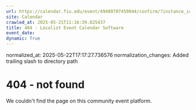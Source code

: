 ```yaml
---
url: https://calendar.fiu.edu/event/49489707459844/confirm/?instance_id=49489707479311&return=https%3A%2F%2Fcalendar.fiu.edu%2Fcalendar%3Fevent_types%255B%255D%3D36918157286658
site: Calendar
crawled_at: 2025-05-21T11:16:39.825437
title: 404 - Localist Event Calendar Software
event_date: 
dynamic: True
---
```

normalized_at: 2025-05-22T17:17:27.736576
normalization_changes: Added trailing slash to directory path

# 404 - not found
We couldn't find the page on this community event platform.
